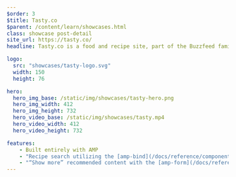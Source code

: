 ```yaml
---
$order: 3
$title: Tasty.co 
$parent: /content/learn/showcases.html
class: showcase post-detail
site_url: https://tasty.co/
headline: Tasty.co is a food and recipe site, part of the Buzzfeed family. The site is built using AMP from the ground up, resulting in a fast user experience across devices, while maintaining the look and feel of Tasty’s content.  

logo:
  src: "showcases/tasty-logo.svg"
  width: 150
  height: 76

hero:
  hero_img_base: /static/img/showcases/tasty-hero.png
  hero_img_width: 412
  hero_img_height: 732
  hero_video_base: /static/img/showcases/tasty.mp4
  hero_video_width: 412
  hero_video_height: 732

features:
    - Built entirely with AMP
    - "Recipe search utilizing the [amp-bind](/docs/reference/components/amp-bind.html) component"
    - "“Show more” recommended content with the [amp-form](/docs/reference/components/amp-form.html) component"
---
```

